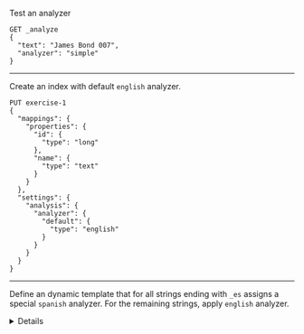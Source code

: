 Test an analyzer

```
GET _analyze
{
  "text": "James Bond 007",
  "analyzer": "simple"
}
```

---

Create an index with default `english` analyzer.

```
PUT exercise-1
{
  "mappings": {
    "properties": {
      "id": {
        "type": "long"
      },
      "name": {
        "type": "text"
      }
    }
  },
  "settings": {
    "analysis": {
      "analyzer": {
        "default": {
          "type": "english"
        }
      }
    }
  }
}
```

---

Define an dynamic template that for all strings ending with `_es` assigns a special `spanish` analyzer. For the remaining strings, apply `english` analyzer.

<details>

```


```

</details>
